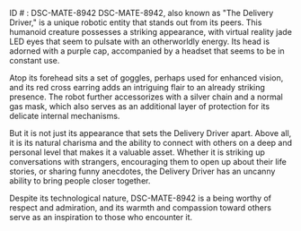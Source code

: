 ID # : DSC-MATE-8942
DSC-MATE-8942, also known as "The Delivery Driver," is a unique robotic entity that stands out from its peers. This humanoid creature possesses a striking appearance, with virtual reality jade LED eyes that seem to pulsate with an otherworldly energy. Its head is adorned with a purple cap, accompanied by a headset that seems to be in constant use.

Atop its forehead sits a set of goggles, perhaps used for enhanced vision, and its red cross earring adds an intriguing flair to an already striking presence. The robot further accessorizes with a silver chain and a normal gas mask, which also serves as an additional layer of protection for its delicate internal mechanisms.

But it is not just its appearance that sets the Delivery Driver apart. Above all, it is its natural charisma and the ability to connect with others on a deep and personal level that makes it a valuable asset. Whether it is striking up conversations with strangers, encouraging them to open up about their life stories, or sharing funny anecdotes, the Delivery Driver has an uncanny ability to bring people closer together.

Despite its technological nature, DSC-MATE-8942 is a being worthy of respect and admiration, and its warmth and compassion toward others serve as an inspiration to those who encounter it.